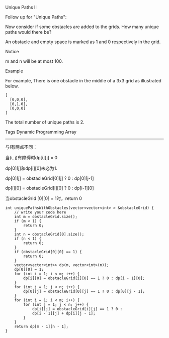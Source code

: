 Unique Paths II 

Follow up for "Unique Paths":

Now consider if some obstacles are added to the grids. How many unique paths would there be?

An obstacle and empty space is marked as 1 and 0 respectively in the grid.

 Notice

m and n will be at most 100.

Example

For example,
There is one obstacle in the middle of a 3x3 grid as illustrated below.

	[
	  [0,0,0],
	  [0,1,0],
	  [0,0,0]
	]
The total number of unique paths is 2.

Tags 
Dynamic Programming Array

----------
与I有两点不同：

当(i, j)有障碍时dp[i][j] = 0

dp[0][j]和dp[i][0]未必为1.

dp[0][j] = obstacleGrid[0][j] ? 0 : dp[0][j-1]

dp[i][0] = obstacleGrid[i][0] ? 0 : dp[i-1][0]

当obstacleGrid [0][0] = 1时，return 0

	int uniquePathsWithObstacles(vector<vector<int> > &obstacleGrid) {
	    // write your code here
	    int m = obstacleGrid.size();
	    if (m < 1) {
	        return 0;
	    }
	    int n = obstacleGrid[0].size();
	    if (n < 1) {
	        return 0;
	    }
	    if (obstacleGrid[0][0] == 1) {
	        return 0;
	    }
	    vector<vector<int>> dp(m, vector<int>(n));
	    dp[0][0] = 1;
	    for (int i = 1; i < m; i++) {
	        dp[i][0] = obstacleGrid[i][0] == 1 ? 0 : dp[i - 1][0];
	    }
	    for (int j = 1; j < n; j++) {
	        dp[0][j] = obstacleGrid[0][j] == 1 ? 0 : dp[0][j - 1];
	    }
	    for (int i = 1; i < m; i++) {
	        for (int j = 1; j < n; j++) {
	            dp[i][j] = obstacleGrid[i][j] == 1 ? 0 : 
	            dp[i - 1][j] + dp[i][j - 1];
	        }
	    }
	    return dp[m - 1][n - 1];
	}